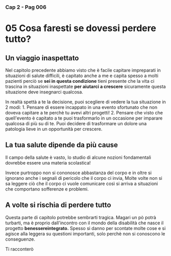 ### Cap 2 - Pag 006
# 05 Cosa faresti se dovessi perdere tutto?

## Un viaggio inaspettato

Nel capitolo precedente abbiamo visto che è facile capitare impreparati in situazioni di salute difficili, è capitato anche a me e capita spesso a molti pazienti perciò se **sei in questa condizione** tieni presente che la vita ci trascina in situazioni inaspettate **per aiutarci a crescere**  sicuramente questa situazione deve insegnarci qualcosa. 

In realtà spettà a te la decisione, puoi scegliere di vedere la tua situazione in 2 modi:
	1. Pensare di essere incappato in una evento sfortunato che non doveva capitare a te perchè tu avevi altri progetti!
	2. Pensare che visto che quell'evento è capitato a te puoi trasformarlo in un occasione per imparare qualcosa di più su di te.  Puoi decidere di trasformare un dolore una patologia lieve in un opportunità per crescere.
 
## La tua salute dipende da più cause

Il campo della salute è vasto, lo studio di alcune nozioni fondamentali dovrebbe essere una materia scolastica! 

Invece purtroppo non si cononosce abbastanza del corpo e in oltre si ignorano anche i segnali di pericolo che il corpo ci invia, Molte volte non si sa leggere ciò che il corpo ci vuole comunicare così si arriva a situazioni che comportano sofferenze e problemi.

## A volte si rischia di perdere tutto

Questa parte di capitolo potrebbe sembrarti tragica. Magari un pò potrà turbarti, ma è proprio dall'incontro con il mondo della disabilità che nasce il progetto **benessereintegrato.**
Spesso si danno per scontate molte cose e si agisce alla leggera su questioni importanti, solo perchè non si conoscono le conseguenze.

Ti racconterò 

<!--stackedit_data:
eyJoaXN0b3J5IjpbLTE1MTU4NTI5NDRdfQ==
-->
